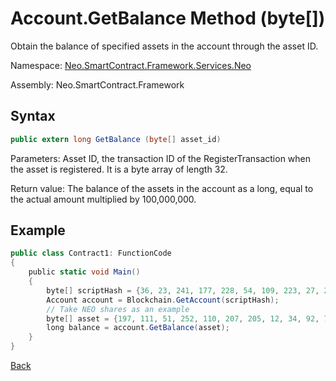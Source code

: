# Account.GetBalance Method (byte[])

Obtain the balance of specified assets in the account through the asset ID.

Namespace: [Neo.SmartContract.Framework.Services.Neo](../../neo.md)

Assembly: Neo.SmartContract.Framework

## Syntax

```c#
public extern long GetBalance (byte[] asset_id)
```

Parameters: Asset ID, the transaction ID of the RegisterTransaction when the asset is registered. It is a byte array of length 32.

Return value: The balance of the assets in the account as a long, equal to the actual amount multiplied by 100,000,000.

## Example

```c#
public class Contract1: FunctionCode
{
    public static void Main()
    {
        byte[] scriptHash = {36, 23, 241, 177, 228, 54, 109, 223, 27, 237, 139, 54, 207, 38, 132, 101, 172, 3, 10, 73};
        Account account = Blockchain.GetAccount(scriptHash);
        // Take NEO shares as an example
        byte[] asset = {197, 111, 51, 252, 110, 207, 205, 12, 34, 92, 74, 179, 86, 254, 229, 147, 144, 175, 133, 96, 190, 147, 15, 174, 190, 116, 166, 218, 255, 124, 155};
        long balance = account.GetBalance(asset);
    }
}
```



[Back](../Account.md)
